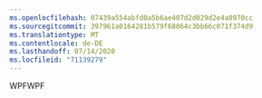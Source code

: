 ```yaml
---
ms.openlocfilehash: 07439a554abfd0a5b6ae407d2d029d2e4a0970cc
ms.sourcegitcommit: 397961a0164281b579f68064c3bb66c071f374d9
ms.translationtype: MT
ms.contentlocale: de-DE
ms.lasthandoff: 07/14/2020
ms.locfileid: "71139279"
---
```

<span data-ttu-id="c82be-101">WPF</span><span class="sxs-lookup"><span data-stu-id="c82be-101">WPF</span></span>